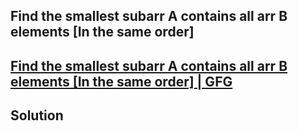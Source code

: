## Find the smallest subarr A contains all arr B elements [In the same order]
## [Find the smallest subarr A contains all arr B elements [In the same order] | GFG]()

## Solution
```cpp

```
